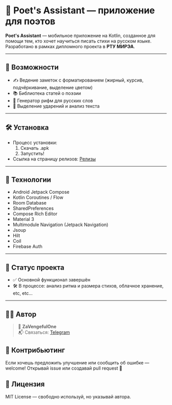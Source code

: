 # 📜 Poet's Assistant — приложение для поэтов

**Poet's Assistant** — мобильное приложение на Kotlin, созданное для помощи тем, кто хочет научиться писать стихи на русском языке.  
Разработано в рамках дипломного проекта в **РТУ МИРЭА**.

---

## 📱 Возможности

- ✍️ Ведение заметок с форматированием (жирный, курсив, подчёркивание, выделение цветом)
- 📚 Библиотека статей о поэзии
- 🎯 Генератор рифм для русских слов
- 🧠 Выделение ударений и анализ текста

---

## 🛠️ Установка
- Процесс установки:
   1. Скачать .apk
   2. Запустить!
- Ссылка на страницу релизов: [Релизы](https://github.com/ZaVengefulOne/PoetryHelper/releases)


---

## 🚀 Технологии

- Android Jetpack Compose
- Kotlin Coroutines / Flow
- Room Database
- SharedPreferences
- Compose Rich Editor
- Material 3
- Multimodule Navigation (Jetpack Navigation)
- Jsoup
- Hilt
- Coil
- Firebase Auth

---

## 🧪 Статус проекта

- ✅ Основной функционал завершён
- 🛠️ В процессе: анализ ритма и размера стихов, облачное хранение, etc, etc...

---

## 🧑‍💻 Автор

> 👤 **ZaVengefulOne**  
> 📬 Связаться: [Telegram](https://t.me/The_VengefulOne)

## 🤝 Контрибьютинг

Если хочешь предложить улучшение или сообщить об ошибке — welcome!
Открывай issue или создавай pull request 🙌

## 📜 Лицензия

MIT License — свободно используй, но указывай автора.
